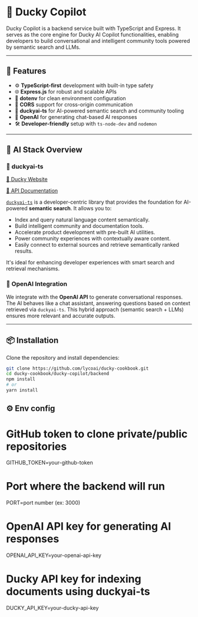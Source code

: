 # 🦆 Ducky Copilot

Ducky Copilot is a backend service built with TypeScript and Express. It serves as the core engine for Ducky AI Copilot functionalities, enabling developers to build conversational and intelligent community tools powered by semantic search and LLMs.

---

## 🚀 Features

- ⚙️ **TypeScript-first** development with built-in type safety
- 🌐 **Express.js** for robust and scalable APIs
- 🔐 **dotenv** for clean environment configuration
- 🔄 **CORS** support for cross-origin communication
- 🧠 **duckyai-ts** for AI-powered semantic search and community tooling
- 💬 **OpenAI** for generating chat-based AI responses
- 🛠️ **Developer-friendly** setup with `ts-node-dev` and `nodemon`

---

## 🤖 AI Stack Overview

### 🧠 duckyai-ts

[🔗 Ducky Website](https://ducky.ai/)

[📘 API Documentation](https://docs.ducky.ai/docs/getting-started#/)

[`duckyai-ts`](https://www.npmjs.com/package/duckyai-ts) is a developer-centric library that provides the foundation for AI-powered **semantic search**. It allows you to:

- Index and query natural language content semantically.
- Build intelligent community and documentation tools.
- Accelerate product development with pre-built AI utilities.
- Power community experiences with contextually aware content.
- Easily connect to external sources and retrieve semantically ranked results.

It's ideal for enhancing developer experiences with smart search and retrieval mechanisms.

### 💬 OpenAI Integration

We integrate with the **OpenAI API** to generate conversational responses. The AI behaves like a chat assistant, answering questions based on context retrieved via `duckyai-ts`. This hybrid approach (semantic search + LLMs) ensures more relevant and accurate outputs.

---

## 📦 Installation

Clone the repository and install dependencies:

```bash
git clone https://github.com/lycoai/ducky-cookbook.git
cd ducky-cookbook/ducky-copilot/backend
npm install 
# or
yarn install
```

## ⚙️ Env config

# GitHub token to clone private/public repositories
GITHUB_TOKEN=your-github-token

# Port where the backend will run
PORT=port number (ex: 3000)

# OpenAI API key for generating AI responses
OPENAI_API_KEY=your-openai-api-key

# Ducky API key for indexing documents using duckyai-ts
DUCKY_API_KEY=your-ducky-api-key
